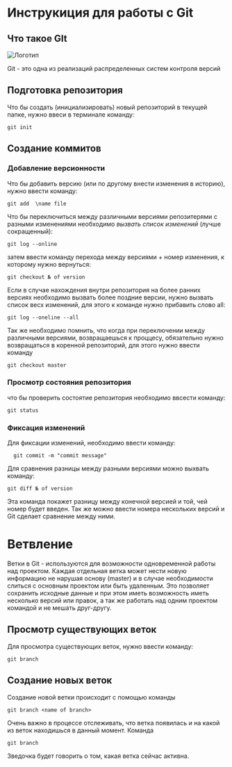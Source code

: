 # **Инструкиция для работы с Git** 

## Что такое GIt

![Логотип](Git.png)

Git - это одна из реализаций распределенных систем контроля версий

## Подготовка репозитория

Что бы создать (инициализировать) новый репозиторий в текущей папке, нужно ввеси в терминале команду:

    git init

## Создание коммитов

### Добавление версионности

Что бы добавить версию (или по другому внести изменения в историю), нужно ввести команду:

    git add  \name file

Что бы переключиться между различными версиями репозитерями с разными изменениями необходимо *вызвать список изменений* (лучше сокращенный):

    git log --online

затем ввести команду перехода между версиями + номер изменения, к которому нужно вернуться:

    git checkout № of version

Если в случае нахождения внутри репозитория на более ранних версиях необходимо вызвать более поздние версии, нужно вызвать список весх изменений, для этого к команде нужно прибавить слово all:

    git log --oneline --all

Так же необходимо помнить, что когда при переключении между различными версиями, возвращаешься к проццесу, обязательно нужно возвращаться в коренной репозиторий, для этого нужно ввести команду

    git checkout master


### Просмотр состояния репозитория

что бы проверить состоятие репозитория необходимо ввсести команду:

    git status

### Фиксация изменений

Для фиксации изменений, необходимо ввести команду:

      git commit -m "commit message"

Для сравнения разницы между разными версиями можно выхвать команду:

    git diff № of version

Эта команда покажет разницу между конечной версией и той, чей номер будет введен. Так же можно ввести номера нескольких версий и Git сделает сравнение между ними.

# Ветвление

Ветки в Git - используются для возможности одновременной работы над проектом. Каждая отдельная ветка может нести новую информацию не нарушая основу (master) и в случае необходимости слиться с основным проектом или быть удаленным. Это позволяет сохранить исходные данные и при этом иметь возможность иметь несколько версий или правок, а так же работать над одним проектом командой и не мешать друг-другу.

## Просмотр существующих веток

Для просмотра существующих веток, нужно ввести команду:

    git branch

## Создание новых веток

Создание новой ветки происходит с помощью команды  

    git branch <name of branch> 
    
Очень важно в процессе отслеживать, что ветка появилась и на какой из веток находишься в данный момент. Команда     

    git branch  
 
 Зведочка будет говорить о том, какая ветка сейчас активна.